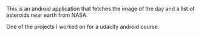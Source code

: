 This is an android application that fetches the image of the day and a list of asteroids near earth from NASA.

One of the projects I worked on for a udacity android course.
